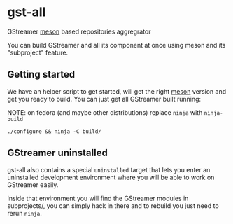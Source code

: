 # gst-all

GStreamer [meson](http://mesonbuild.com/) based repositories aggregrator

You can build GStreamer and all its component at once using
meson and its "subproject" feature.

## Getting started

We have an helper script to get started, will get the right [meson](http://mesonbuild.com/)
version and get you ready to build. You can just get all GStreamer built running:

NOTE: on fedora (and maybe other distributions) replace `ninja` with `ninja-build`

```
./configure && ninja -C build/
```

## GStreamer uninstalled

gst-all also contains a special `uninstalled` target that lets you enter
an uninstalled development environment where you will be able
to work on GStreamer easily.

Inside that environment you will find the GStreamer modules
in subprojects/, you can simply hack in there and to rebuild you
just need to rerun `ninja`.

